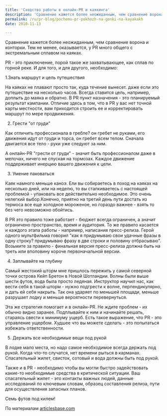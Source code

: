 ```yaml
---
title: 'Сходство работы в онлайн-PR и каякинга'
description: 'Сравнение кажется более неожиданным, чем сравнение ворона и конторки. Тем не менее, оказывается, у PR много общего с экстремальным сплавом на каяках.'
permalink: /ru/pr-blog/pochemu-pr-pokhozh-na-gonki-na-kayakakh
date: 2010-11-13

---
```


Сравнение кажется более неожиданным, чем сравнение ворона и конторки. Тем не менее, оказывается, у PR много общего с экстремальным сплавом на каяках.

PR - это приключение, порой такое же захватывающее, как сплав по горной реке. И для того, и для другого, необходимо:

1.Знать маршрут и цель путешествия

На каяках не плавают просто так, куда течение вынесет. даже если это путешествие на несколько часов. Всегда ставится цель, например, доплыть до маяка и обратно. В PR пункт назначения - это планируемый результат кампании. Отличие здесь в том, что в PR у вас нет точной карты местности, вам приходится строить ее и корректировать маршрут по мере продвижения.

2. Грести "от груди"

Как отличить профессионала в гребле? он гребет не руками, его движения идут от груди и торса, он гребет всем телом. Сначала двигается все тело - руки уже следуют за ним.

А онлайн-PR "грести от груди" - значит быть профессионалом даже в мелочах, ничего не спуская на тормозах. Каждое движение поддерживает инерцию вашего движения к цели.

3. Умение паковаться

Каяк намного меньше каноэ. Ели вы собираетесь в поход на каяках на несколько дней, или на неделю, то вы сталкиваетесь с настоящей проблемой - упаковать все действительно необходимое. Это очень нелегкий выбор.Конечно, приятно на третий день пути достать из термоса все еще холодное мороженое, но гораздо важнее - взять то без чего невозможно обойтись.

В PR это правило тоже работает - бюджет всегда ограничен, а значит ограничено пространство, время и аудитория. То же правило касается и каждого этапа работы - например, написания пресс-релиза. Герой одного мультфильма говорил "как я придумываю свои удачные фразы в одну строку? придумываю фразу в две строки и половину отбрасываю". Возьмите за правило - финальная версия пресс-релиза должна быть на треть или вполовину короче первоначальной версии.

4. Заплывайте на глубину

Самый жестокий шторм мне пришлось пережить у самой северной точки острова Кейп Бретон в Новой Шотландии. Волны были выше шести футов, вода была просто ледяная. Инструктор научил нас, как вести себя в такой шторм - нужно подгрести к волне, перпендикулярно, и дать ей себя накрыть. Так она ударяет по меньшей площади, меньше разрушает лодку и меньше вероятности перевернуться.

Эта же стратегия помогает и в онлайн-PR. Не ждите проблем - их обычно видно заранее. Подплывайте к ним и начинайте решать, стараясь свести к минимуму ущерб. Есть такое выражение, что PR - это управление ущербом. Худшее что вы можете сделать - это попытаться избежать ответственности.

5. Держать все необходимые вещи под рукой

В лодке мало места, но надо самое необходимое всегда держать под рукой. Когда что-то случатся, нет времени рыться в карманах. Спасательный жилет, свисток, сотовый и вода должны быть под рукой.

Также и в PR - необходимо чтобы вы могли быстро задействовать какие-то необходимые средства в критической ситуации. Ваш спасательный жилет - это контакты важных людей, данные исследований по ключевым словам, образец составления релиза,  пути для осуществления запасных планов.

Семь футов под килем!

По материалам  <a href="http://www.articlesbase.com/press-releases-articles/online-pr-like-kayaking-5-truths-they-have-in-common-3023854.html">articlesbase.com</a>

